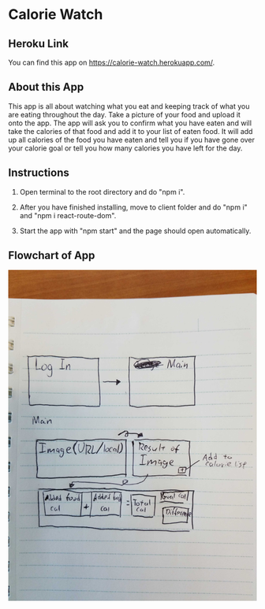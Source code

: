 # Calorie Watch

## Heroku Link

You can find this app on <https://calorie-watch.herokuapp.com/>.

## About this App

This app is all about watching what you eat and keeping track of what you are eating throughout the day. Take a picture of your food and upload it onto the app. The app will ask you to confirm what you have eaten and will take the calories of that food and add it to your list of eaten food. It will add up all calories of the food you have eaten and tell you if you have gone over your calorie goal or tell you how many calories you have left for the day.

## Instructions

1. Open terminal to the root directory and do "npm i".

2. After you have finished installing, move to client folder and do "npm i" and "npm i react-route-dom".

3. Start the app with "npm start" and the page should open automatically.

## Flowchart of App

![Workflow](flowchart/flowchart.jpg)